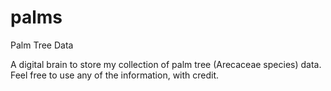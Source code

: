 # palms
Palm Tree Data

A digital brain to store my collection of palm tree (Arecaceae species) data. Feel free to use any of the information, with credit.

